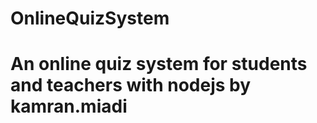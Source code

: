 # OnlineQuizSystem
An online quiz system for students and teachers with nodejs
by kamran.miadi
==============================================================
